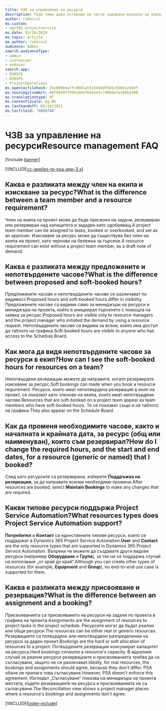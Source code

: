 ```yaml
---
title: ЧЗВ за управление на ресурси
description: Тази тема дава отговори на често задавани въпроси за управлението на ресурси.
author: ruhercul
ms.custom:
- dyn365-projectservice
ms.date: 03/28/2019
ms.topic: article
ms.author: ruhercul
audience: Admin
search.audienceType:
- admin
- customizer
- enduser
search.app:
- D365CE
- D365PS
- ProjectOperations
ms.openlocfilehash: 25e069beaffc9081a5516449d55b5c9304c23b0f
ms.sourcegitcommit: 40f68387f594180af64a5e5c748b6efa188bd300
ms.translationtype: HT
ms.contentlocale: bg-BG
ms.lasthandoff: 05/10/2021
ms.locfileid: "6008748"
---
```

# <a name="resource-management-faq"></a><span data-ttu-id="4e2ec-103">ЧЗВ за управление на ресурси</span><span class="sxs-lookup"><span data-stu-id="4e2ec-103">Resource management FAQ</span></span>

[!include [banner](../includes/psa-now-project-operations.md)]

[!INCLUDE[cc-applies-to-psa-app-3.x](../includes/cc-applies-to-psa-app-3x.md)]

## <a name="what-is-the-difference-between-a-team-member-and-a-resource-requirement"></a><span data-ttu-id="4e2ec-104">Каква е разликата между член на екипа и изискване за ресурс?</span><span class="sxs-lookup"><span data-stu-id="4e2ec-104">What is the difference between a team member and a resource requirement?</span></span>

<span data-ttu-id="4e2ec-105">Член на екипа на проект може да бъде присвоен на задачи, резервиран или резервиран над капацитета и зададен като одобряващ.</span><span class="sxs-lookup"><span data-stu-id="4e2ec-105">A project team member can be assigned to tasks, booked or overbooked, and set as an approver.</span></span> <span data-ttu-id="4e2ec-106">Изискване за ресурс може да съществува без член на екипа на проект, като чернова на бележка за търсене.</span><span class="sxs-lookup"><span data-stu-id="4e2ec-106">A resource requirement can exist without a project team member, as a draft note of demand.</span></span> 

## <a name="what-is-the-difference-between-proposed-and-soft-booked-hours"></a><span data-ttu-id="4e2ec-107">Каква е разликата между предложените и непотвърдените часове?</span><span class="sxs-lookup"><span data-stu-id="4e2ec-107">What is the difference between proposed and soft-booked hours?</span></span>

<span data-ttu-id="4e2ec-108">Предложените часове и непотвърдените часове се различават по видимост.</span><span class="sxs-lookup"><span data-stu-id="4e2ec-108">Proposed hours and soft-booked hours differ in visibility.</span></span> <span data-ttu-id="4e2ec-109">Предложените часове са видими само за мениджъри на ресурси и мениджъра на проекта, който е инициирал търсенето с помощта на заявка за ресурс.</span><span class="sxs-lookup"><span data-stu-id="4e2ec-109">Proposed hours are visible only to resource managers and the project manager who initiated the demand by using a resource request.</span></span> <span data-ttu-id="4e2ec-110">Непотвърдените часове са видими за всеки, който има достъп до таблото на графика.</span><span class="sxs-lookup"><span data-stu-id="4e2ec-110">Soft-booked hours are visible to anyone who has access to the Schedule Board.</span></span>

## <a name="how-can-i-see-the-soft-booked-hours-for-resources-on-a-team"></a><span data-ttu-id="4e2ec-111">Как мога да видя непотвърдените часове за ресурси в екип?</span><span class="sxs-lookup"><span data-stu-id="4e2ec-111">How can I see the soft-booked hours for resources on a team?</span></span>

<span data-ttu-id="4e2ec-112">Непотвърдени резервации можете да направите, когато резервирате изискване за ресурс.</span><span class="sxs-lookup"><span data-stu-id="4e2ec-112">Soft bookings can made when you book a resource requirement.</span></span> <span data-ttu-id="4e2ec-113">Ресурси, които имат непотвърдена резервация в екип на проект, се показват като членове на екипа, които имат непотвърдени часове.</span><span class="sxs-lookup"><span data-stu-id="4e2ec-113">Resources that are soft-booked on a project team appear as team members who have soft-booked hours.</span></span> <span data-ttu-id="4e2ec-114">Те се показват също и на таблото на графика.</span><span class="sxs-lookup"><span data-stu-id="4e2ec-114">They also appear on the Schedule Board.</span></span>

## <a name="how-do-i-change-the-required-hours-and-the-start-and-end-dates-for-a-resource-generic-or-named-that-i-booked"></a><span data-ttu-id="4e2ec-115">Как да променя необходимите часове, както и началната и крайната дата, за ресурс (общ или наименуван), които съм резервирал?</span><span class="sxs-lookup"><span data-stu-id="4e2ec-115">How do I change the required hours, and the start and end dates, for a resource (generic or named) that I booked?</span></span>

<span data-ttu-id="4e2ec-116">След като ресурсите са резервирани, изберете **Поддръжка на резервации**, за да направите всички необходими промени.</span><span class="sxs-lookup"><span data-stu-id="4e2ec-116">After resources are booked, select **Maintain Bookings** to make any changes that are required.</span></span>

## <a name="what-resources-types-does-project-service-automation-support"></a><span data-ttu-id="4e2ec-117">Какви типове ресурси поддържа Project Service Automation?</span><span class="sxs-lookup"><span data-stu-id="4e2ec-117">What resources types does Project Service Automation support?</span></span>

<span data-ttu-id="4e2ec-118">**Потребител** и **Контакт** са единствените типове ресурси, които се поддържат в Dynamics 365 Project Service Automation.</span><span class="sxs-lookup"><span data-stu-id="4e2ec-118">**User** and **Contact** are the only resource types that are supported in Dynamics 365 Project Service Automation.</span></span> <span data-ttu-id="4e2ec-119">Въпреки че можете да създавате други видове ресурси (например **Оборудване** и **Група**), за тях не се поддържа случай на използване „от край до край“.</span><span class="sxs-lookup"><span data-stu-id="4e2ec-119">Although you can create other types of resources (for example, **Equipment** and **Group**), no end-to-end use case is supported for them.</span></span>

## <a name="what-is-the-difference-between-an-assignment-and-a-booking"></a><span data-ttu-id="4e2ec-120">Каква е разликата между присвояване и резервация?</span><span class="sxs-lookup"><span data-stu-id="4e2ec-120">What is the difference between an assignment and a booking?</span></span>

<span data-ttu-id="4e2ec-121">Присвояванията са присвояването на ресурси на задачи по проекта в графика на проекта.</span><span class="sxs-lookup"><span data-stu-id="4e2ec-121">Assignments are the assignment of resources to project tasks in the project schedule.</span></span> <span data-ttu-id="4e2ec-122">Ресурсите могат да бъдат реални или общи ресурси.</span><span class="sxs-lookup"><span data-stu-id="4e2ec-122">The resources can be either real or generic resources.</span></span> <span data-ttu-id="4e2ec-123">Резервациите са потвърдено или непотвърдено разпределение на ресурси за даден проект.</span><span class="sxs-lookup"><span data-stu-id="4e2ec-123">Bookings are the hard or soft allocation of resources to a project.</span></span> <span data-ttu-id="4e2ec-124">Потвърдените резервации консумират капацитет на ресурса.</span><span class="sxs-lookup"><span data-stu-id="4e2ec-124">Hard bookings consume a resource's capacity.</span></span> <span data-ttu-id="4e2ec-125">В идеалния случай за реални ресурси резервациите и присвояванията трябва да са съгласувани, защото не се различават.</span><span class="sxs-lookup"><span data-stu-id="4e2ec-125">Ideally, for real resources, the bookings and assignments should agree, because they don't differ.</span></span> <span data-ttu-id="4e2ec-126">PSA обаче не прилага това съгласуване.</span><span class="sxs-lookup"><span data-stu-id="4e2ec-126">However, PSA doesn't enforce this agreement.</span></span> <span data-ttu-id="4e2ec-127">Изгледът „Съгласуване“ показва на мениджъра на проекта местата, където резервациите на ресурса и присвояванията не са съгласувани.</span><span class="sxs-lookup"><span data-stu-id="4e2ec-127">The Reconciliation view shows a project manager places where a resource's bookings and assignments don't agree.</span></span>


[!INCLUDE[footer-include](../includes/footer-banner.md)]